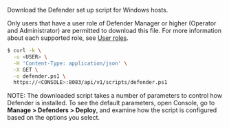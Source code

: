 Download the Defender set up script for Windows hosts.

Only users that have a user role of Defender Manager or higher (Operator and Administrator) are permitted to download this file.
For more information about each supported role, see
[User roles](https://docs.twistlock.com/docs/latest/access_control/user_roles.html).

```bash
$ curl -k \
  -u <USER> \
  -H 'Content-Type: application/json' \
  -X GET \
  -o defender.ps1 \
  https://<CONSOLE>:8083/api/v1/scripts/defender.ps1
```

NOTE: The downloaded script takes a number of parameters to control how Defender is installed.
To see the default parameters, open Console, go to **Manage > Defenders > Deploy**, and examine how the script is configured based on the options you select.
